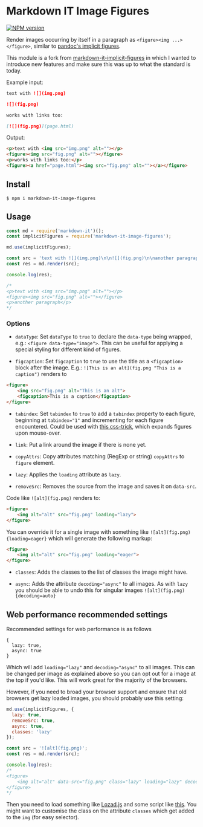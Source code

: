 # Markdown IT Image Figures

<span class="markdown-it-image-figures-npmversion"><a href="https://npmjs.org/package/markdown-it-image-figures" title="View this project on NPM"><img src="https://img.shields.io/npm/v/markdown-it-image-figures.svg" alt="NPM version" /></a></span>

Render images occurring by itself in a paragraph as `<figure><img ...></figure>`, similar to [pandoc's implicit figures](http://pandoc.org/README.html#images).

This module is a fork from [markdown-it-implicit-figures](https://github.com/arve0/markdown-it-implicit-figures) in which I wanted to introduce new features and make sure this was up to what the standard is today.

Example input:
```md
text with ![](img.png)

![](fig.png)

works with links too:

[![](fig.png)](page.html)
```

Output:
```html
<p>text with <img src="img.png" alt=""></p>
<figure><img src="fig.png" alt=""></figure>
<p>works with links too:</p>
<figure><a href="page.html"><img src="fig.png" alt=""></a></figure>
```


## Install

```
$ npm i markdown-it-image-figures
```

## Usage

```js
const md = require('markdown-it')();
const implicitFigures = require('markdown-it-image-figures');

md.use(implicitFigures);

const src = 'text with ![](img.png)\n\n![](fig.png)\n\nanother paragraph';
const res = md.render(src);

console.log(res);

/*
<p>text with <img src="img.png" alt=""></p>
<figure><img src="fig.png" alt=""></figure>
<p>another paragraph</p>
*/
```

### Options

- `dataType`: Set `dataType` to `true` to declare the `data-type` being wrapped,
  e.g.: `<figure data-type="image">`. This can be useful for applying a special
  styling for different kind of figures.

- `figcaption`: Set `figcaption` to `true` to use the title as a `<figcaption>` block after the image. E.g.: `![This is an alt](fig.png "This is a caption")` renders to

```html
<figure>
    <img src="fig.png" alt="This is an alt">
    <figcaption>This is a caption</figcaption>
</figure>
```

- `tabindex`: Set `tabindex` to `true` to add a `tabindex` property to each figure, beginning at `tabindex="1"` and incrementing for each figure encountered. Could be used with [this css-trick](https://css-tricks.com/expanding-images-html5/), which expands figures upon mouse-over.

- `link`: Put a link around the image if there is none yet.

- `copyAttrs`: Copy attributes matching (RegExp or string) `copyAttrs` to `figure` element.

- `lazy`: Applies the `loading` attribute as `lazy`.

- `removeSrc`: Removes the source from the image and saves it on `data-src`.

Code like `![alt](fig.png)` renders to:

````html
<figure>
    <img alt="alt" src="fig.png" loading="lazy">
</figure>
````

You can override it for a single image with something like `![alt](fig.png){loading=eager}` which will generate the following markup:

````html
<figure>
    <img alt="alt" src="fig.png" loading="eager">
</figure>
````

- `classes`: Adds the classes to the list of classes the image might have.

- `async`: Adds the attribute `decoding="async"` to all images. As with `lazy` you should be able to undo this for singular images `![alt](fig.png){decoding=auto}`

## Web performance recommended settings

Recommended settings for web performance is as follows

```
{
  lazy: true,
  async: true
}
```

Which will add `loading="lazy"` and `decoding="async"` to all images. This can be changed per image as explained above so you can opt out for a image at the top if you'd like. This will work great for the majority of the browsers.

However, if you need to broad your browser support and ensure that old browsers get lazy loaded images, you should probably use this setting:

```js
md.use(implicitFigures, {
  lazy: true,
  removeSrc: true,
  async: true,
  classes: 'lazy'
});

const src = '![alt](fig.png)';
const res = md.render(src);

console.log(res);
/*
<figure>
    <img alt="alt" data-src="fig.png" class="lazy" loading="lazy" decoding="async">
</figure>
*/
```

Then you need to load something like [Lozad.js](https://github.com/ApoorvSaxena/lozad.js) and some script like [this](./lazy-example.js). You might want to customise the class on the attribute `classes` which get added to the `img` (for easy selector).
